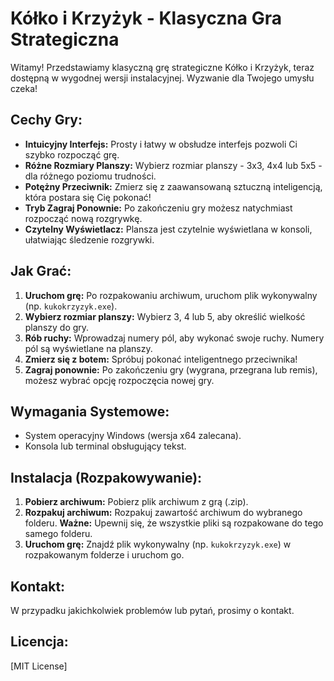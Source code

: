 # Kółko i Krzyżyk - Klasyczna Gra Strategiczna

Witamy! Przedstawiamy klasyczną grę strategiczne Kółko i Krzyżyk, teraz dostępną w wygodnej wersji instalacyjnej.  Wyzwanie dla Twojego umysłu czeka!

## Cechy Gry:

* **Intuicyjny Interfejs:** Prosty i łatwy w obsłudze interfejs pozwoli Ci szybko rozpocząć grę.
* **Różne Rozmiary Planszy:** Wybierz rozmiar planszy - 3x3, 4x4 lub 5x5 - dla różnego poziomu trudności.
* **Potężny Przeciwnik:** Zmierz się z zaawansowaną sztuczną inteligencją, która postara się Cię pokonać!
* **Tryb Zagraj Ponownie:** Po zakończeniu gry możesz natychmiast rozpocząć nową rozgrywkę.
* **Czytelny Wyświetlacz:** Plansza jest czytelnie wyświetlana w konsoli, ułatwiając śledzenie rozgrywki.


## Jak Grać:

1. **Uruchom grę:** Po rozpakowaniu archiwum, uruchom plik wykonywalny (np. `kukokrzyzyk.exe`).
2. **Wybierz rozmiar planszy:** Wybierz 3, 4 lub 5, aby określić wielkość planszy do gry.
3. **Rób ruchy:** Wprowadzaj numery pól, aby wykonać swoje ruchy.  Numery pól są wyświetlane na planszy.
4. **Zmierz się z botem:** Spróbuj pokonać inteligentnego przeciwnika!
5. **Zagraj ponownie:** Po zakończeniu gry (wygrana, przegrana lub remis), możesz wybrać opcję rozpoczęcia nowej gry.


## Wymagania Systemowe:

* System operacyjny Windows (wersja x64 zalecana).
* Konsola lub terminal obsługujący tekst.


## Instalacja (Rozpakowywanie):

1. **Pobierz archiwum:** Pobierz plik archiwum z grą (.zip).
2. **Rozpakuj archiwum:** Rozpakuj zawartość archiwum do wybranego folderu.  **Ważne:** Upewnij się, że wszystkie pliki są rozpakowane do tego samego folderu.
3. **Uruchom grę:**  Znajdź plik wykonywalny (np. `kukokrzyzyk.exe`) w rozpakowanym folderze i uruchom go.



## Kontakt:

W przypadku jakichkolwiek problemów lub pytań, prosimy o kontakt.


## Licencja:

[MIT License]
